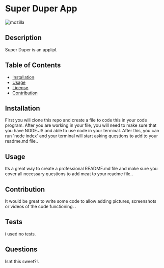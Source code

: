 # Super Duper App 
  ![mozilla](https://img.shields.io/badge/License-mozilla-red.svg)
  
  ## Description 

  Super Duper is an applipl.

  ## Table of Contents

  * [Installation](#installation)
  * [Usage](#usage)
  * [License](#license).
  * [Contribution](#contribution)

  ## Installation
  First you will clone this repo and create a file to code this in your code program. After you are working in your file, you will need to make sure that you have NODE.JS and able to use node in your terminal. After this, you can run 'node index' and your terminal will start asking questions to add to your readme.md file..

  ## Usage

  Its a great way to create a professional README.md file and make sure you cover all necessary questions to add meat to your readme file..

  ## Contribution

  It would be great to write some code to allow adding pictures, screenshots or videos of the code functioning. .

  ## Tests

  i used no tests.

  ## Questions

  Isnt this sweet?!.

  